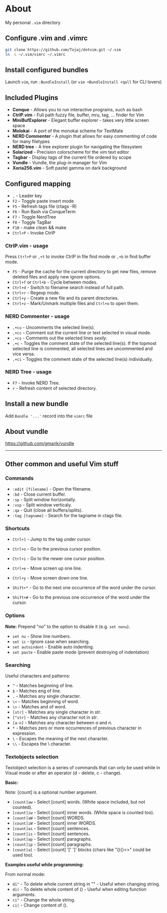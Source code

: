 # About

My personal `.vim` directory

## Configure .vim and .vimrc

```bash
git clone https://github.com/Tojaj/dotvim.git ~/.vim
ln -s ~/.vim/vimrc ~/.vimrc
```

## Install configured bundles

Launch `vim`, run `:BundleInstall`
(or `vim +BundleInstall +qall` for CLI lovers)

## Included Plugins

* **Conque** - Allows you to run interactive programs, such as bash
* **CtrlP.vim** - Full path fuzzy file, buffer, mru, tag, ... finder for Vim
* **MiniBufExplorer** - Elegant buffer explorer - takes very little screen space
* **Molokai** - A port of the monokai scheme for TextMate
* **NERD Commenter** - A plugin that allows for easy commenting of code for many filetypes
* **NERD tree** - A tree explorer plugin for navigating the filesystem
* **Solarized** - Precision colorscheme for the vim text editor
* **Tagbar** - Display tags of the current file ordered by scope
* **Vundle** - Vundle, the plug-in manager for Vim
* **Xoria256.vim** - Soft pastel gamma on dark background

## Configured mapping

* `,` - Leader key
* `F2` - Toggle paste insert mode
* `F5` - Refresh tags file (ctags -R)
* `F6` - Run Bash via ConqueTerm
* `F7` - Toggle NerdTree
* `F8` - Toggle TagBar
* `F10` - make clean && make
* `Ctrl+P` - Invoke CtrlP

### CtrlP.vim - usage

Press `Ctrl+P` or `,+t` to invoke CtrlP in file find mode or `,+b` in find
buffer mode.

* `F5` - Purge the cache for the current directory to get new files,
         remove deleted files and apply new ignore options.
* `Ctrl+f` or `Ctrl+b` - Cycle between modes.
* `Ctrl+d` - Switch to filename search instead of full path.
* `Ctrl+r` - Regexp mode.
* `Ctrl+y` - Create a new file and its parent directories.
* `Ctrl+z` - Mark/Unmark multiple files and `Ctrl+o` to open them.

### NERD Commenter - usage

* `,+cu` - Uncomments the selected line(s).
* `,+cc` - Comment out the current line or text selected in visual mode.
* `,+cs` - Comments out the selected lines *sexily*.
* `,+c` - Toggles the comment state of the selected line(s). If the topmost
  selected line is commented, all selected lines are uncommented and vice versa.
* `,+ci` - Toggles the comment state of the selected line(s) individually.

### NERD Tree - usage

* `F7` - Invoke NERD Tree.
* `r` - Refresh content of selected directory.

## Install a new bundle

Add `Bundle '...'` record into the `vimrc` file

## About vundle

https://github.com/gmarik/vundle

---------------------------------------------------

## Other common and useful Vim stuff

### Commands

* `:edit [filename]` - Open the filename.
* `:bd` - Close current buffer.
* `:sp` - Split window horizontally.
* `:vsp` - Split window verticaly.
* `:qa` - Quit (close all buffers/splits).
* `:tag [tagname]` - Search for the tagname in ctags file.

### Shortcuts

* `Ctrl+]` - Jump to the tag under cursor.
* `Ctrl+o` - Go to the previous cursor position.
* `Ctrl+i` - Go to the newer one cursor position.

* `Ctrl+e` - Move screen up one line.
* `Ctrl+y` - Move screen down one line.

* `Shift+*` - Go to the next one occurrence of the word under the cursor.
* `Shift+#` - Go to the previous one occurrence of the word under the cursor.

### Options

**Note:** Prepend "no" to the option to disable it (e.g. `set nonu`).

* `set nu` - Show line numbers.
* `set ic` - Ignore case when searching.
* `set autoindent` - Enable auto indenting.
* `set paste` - Enable paste mode (prevent destroying of indentation)

### Searching

Useful characters and patterns:

* `^` - Matches beginning of line.
* `$` - Matches eng of line.
* `.` - Matches any single character.
* `\<` - Matches beginning of word.
* `\>` - Matches and of word.
* `[str]` - Matches any single character in *str*.
* `[^str]` - Matches any character not in *str*.
* `[a-n]` - Matches any character between *a* and *n*.
* `*` - Matches zero or more occurrences of previous character in expression.
* `\` - Escapes the meaning of the next character.
* `\\` - Escapes the \ character.

### Textobjects selection

Textobject selection is a series of commands that can only be used while
in Visual mode or after an operator (d - delete, c - change).

**Basic:**

Note: [count] is a optional number argument.

* `[count]aw` - Select [count] words. (White space included, but not counted).
* `[count]iw` - Select [count] inner words. (White space is counted too).
* `[count]aW` - Select [count] WORDS.
* `[count]iW` - Select [count] inner WORDS.
* `[count]as` - Select [count] sentences.
* `[count]is` - Select [count] sentences.
* `[count]ap` - Select [count] paragraphs.
* `[count]ip` - Select [count] paragraphs.
* `[count]a[` - Select [count] '[' ']' blocks (chars like "(){}<>" could be used too).


**Examples useful while programming:**

From normal mode:

* `di"` - To delete whole current string in "" - Useful when changing string.
* `di(` - To delete whole content of () - Useful when editing function arguments.
* `ci"` - Change the whole string.
* `ci(` - Change content of ().

